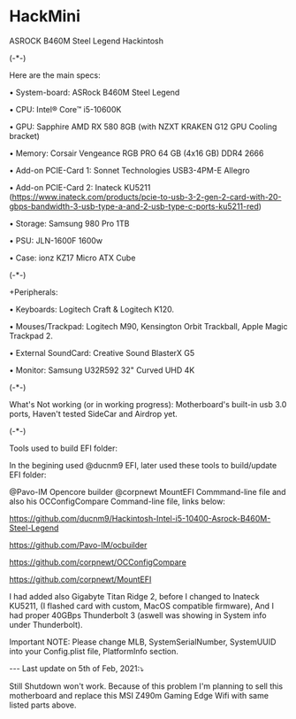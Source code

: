 # HackMini
ASROCK B460M Steel Legend Hackintosh

(-*-)

Here are the main specs:

• System-board: ASRock B460M Steel Legend

• CPU: Intel® Core™ i5-10600K

• GPU: Sapphire AMD RX 580 8GB (with NZXT KRAKEN G12 GPU Cooling bracket)

• Memory: Corsair Vengeance RGB PRO 64 GB (4x16 GB) DDR4 2666

• Add-on PCIE-Card 1: Sonnet Technologies USB3-4PM-E Allegro

• Add-on PCIE-Card 2: Inateck KU5211 (https://www.inateck.com/products/pcie-to-usb-3-2-gen-2-card-with-20-gbps-bandwidth-3-usb-type-a-and-2-usb-type-c-ports-ku5211-red)

• Storage: Samsung 980 Pro 1TB

• PSU: JLN-1600F 1600w

• Case: ionz KZ17 Micro ATX Cube

(-*-)

+Peripherals:

• Keyboards: Logitech Craft & Logitech K120.

• Mouses/Trackpad: Logitech M90, Kensington Orbit Trackball, Apple Magic Trackpad 2.

• External SoundCard: Creative Sound BlasterX G5

• Monitor: Samsung U32R592 32" Curved UHD 4K

(-*-)

What's Not working (or in working progress):
Motherboard's built-in usb 3.0 ports, Haven't tested SideCar and Airdrop yet.

(-*-)

Tools used to build EFI folder:

In the begining used @ducnm9 EFI, later used these tools to build/update EFI folder:

@Pavo-IM Opencore builder
@corpnewt MountEFI Commmand-line file and also his OCConfigCompare Command-line file, links below:

https://github.com/ducnm9/Hackintosh-Intel-i5-10400-Asrock-B460M-Steel-Legend

https://github.com/Pavo-IM/ocbuilder

https://github.com/corpnewt/OCConfigCompare

https://github.com/corpnewt/MountEFI

I had added also Gigabyte Titan Ridge 2, before I changed to Inateck KU5211, (I flashed card with custom, MacOS compatible firmware), And I had proper 40GBps Thunderbolt 3 (aswell was showing in System info under Thunderbolt).

Important NOTE: Please change MLB, SystemSerialNumber, SystemUUID into your Config.plist file, PlatformInfo section.

--- Last update on 5th of Feb, 2021:⤵


Still Shutdown won't work. Because of this problem I'm planning to sell this motherboard and replace this MSI Z490m Gaming Edge Wifi with same listed parts above.
